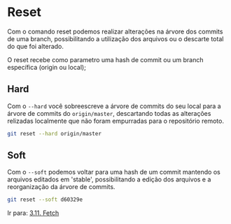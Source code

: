 # Reset

Com o comando reset podemos realizar alterações na árvore dos commits de uma branch, possibilitando a utilização dos arquivos ou o descarte total do que foi alterado.

O reset recebe como parametro uma hash de commit ou um branch específica (origin ou local);

## Hard

Com o `--hard` você sobreescreve a árvore de commits do seu local para a árvore de commits do `origin/master`, descartando todas as alterações relizadas localmente que não foram empurradas para o repositório remoto.

```bash
git reset --hard origin/master
```

## Soft

Com o `--soft` podemos voltar para uma hash de um commit mantendo os arquivos editados em 'stable', possibilitando a edição dos arquivos e a reorganização da árvore de commits.

```bash
git reset --soft d60329e
```

Ir para: [3.11. Fetch](../3-comandos/fetch.md)
